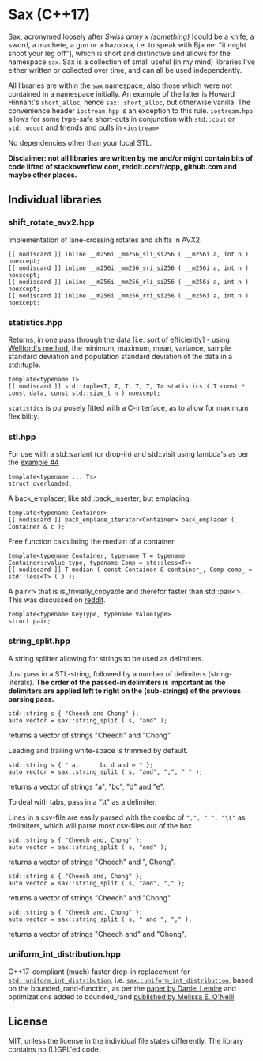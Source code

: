 
# Sax (C++17)

Sax, acronymed loosely after *Swiss army x (something)* [could be a knife, a sword, a machete, a gun or a bazooka, i.e. to speak with Bjarne: "it might shoot your leg off"], which is short and distinctive and allows for the namespace `sax`. Sax is a collection of small useful (in my mind) libraries I've either written or collected over time, and can all be used independently. 

All libraries are within the `sax` namespace, also those which were not contained in a namespace initially. An example of the latter is Howard Hinnant's `short_alloc`, hence `sax::short_alloc`, but otherwise vanilla. The convenience header `iostream.hpp` is an exception to this rule. `iostream.hpp` allows for some type-safe short-cuts in conjunction with `std::cout` or `std::wcout` and friends and pulls in `<iostream>`.

No dependencies other than your local STL.

**Disclaimer: not all libraries are written by me and/or might contain bits of code lifted of stackoverflow.com, reddit.com/r/cpp, github.com and maybe other places.**


## Individual libraries

### shift_rotate_avx2.hpp

Implementation of lane-crossing rotates and shifts in AVX2.

    [[ nodiscard ]] inline __m256i _mm256_sli_si256 ( __m256i a, int n ) noexcept;
    [[ nodiscard ]] inline __m256i _mm256_sri_si256 ( __m256i a, int n ) noexcept;
    [[ nodiscard ]] inline __m256i _mm256_rli_si256 ( __m256i a, int n ) noexcept;
    [[ nodiscard ]] inline __m256i _mm256_rri_si256 ( __m256i a, int n ) noexcept;


### statistics.hpp

Returns, in one pass through the data [i.e. sort of efficiently] - using [Wellford's method](https://www.johndcook.com/blog/standard_deviation/), the minimum, maximum, mean, variance, sample standard deviation and population standard deviation of the data in a std::tuple.

    template<typename T>
    [[ nodiscard ]] std::tuple<T, T, T, T, T, T> statistics ( T const * const data, const std::size_t n ) noexcept;

`statistics` is purposely fitted with a C-interface, as to allow for maximum flexibility.


### stl.hpp

For use with a std::variant (or drop-in) and std::visit using lambda's as
per the [example #4](https://en.cppreference.com/w/cpp/utility/variant/visit)

    template<typename ... Ts>
    struct overloaded;


A back_emplacer, like std::back_inserter, but emplacing.

    template<typename Container>
    [[ nodiscard ]] back_emplace_iterator<Container> back_emplacer ( Container & c );


Free function calculating the median of a container.

    template<typename Container, typename T = typename Container::value_type, typename Comp = std::less<T>>
    [[ nodiscard ]] T median ( const Container & container_, Comp comp_ = std::less<T> ( ) );


A pair<> that is is_trivially_copyable and therefor faster than std::pair<>.
This was discussed on [reddit](https://www.reddit.com/r/cpp/comments/ar4ghs/stdpair_disappointing_performance/).

    template<typename KeyType, typename ValueType>
    struct pair;


### string_split.hpp

A string splitter allowing for strings to be used as delimiters.

Just pass in a STL-string, followed by a number of delimiters (string-literals). **The order of the passed-in delimiters is important as the delimiters are applied left to right on the (sub-strings) of the previous parsing pass.**


    std::string s { "Cheech and Chong" };
    auto vector = sax::string_split ( s, "and" );

returns a vector of strings "Cheech" and "Chong".

Leading and trailing white-space is trimmed by default.

    std::string s { " a,      bc d and e " };
    auto vector = sax::string_split ( s, "and", ",", " " );

returns a vector of strings "a", "bc", "d" and "e".

To deal with tabs, pass in a "\t" as a delimiter.

Lines in a csv-file are easily parsed with the combo of 
`",", " ", "\t"` as delimiters, which will parse most 
csv-files out of the box. 

    std::string s { "Cheech and, Chong" };
    auto vector = sax::string_split ( s, "and" );

returns a vector of strings "Cheech" and ", Chong".

    std::string s { "Cheech and, Chong" };
    auto vector = sax::string_split ( s, "and", "," );

returns a vector of strings "Cheech" and "Chong".
    
    std::string s { "Cheech and, Chong" };
    auto vector = sax::string_split ( s, " and ", "," );
    
returns a vector of strings "Cheech and" and "Chong".


### uniform_int_distribution.hpp

C++17-compliant (much) faster drop-in replacement for [`std::uniform_int_distribution`](https://en.cppreference.com/w/cpp/numeric/random/uniform_int_distribution), i.e. [`sax::uniform_int_distribution`](https://github.com/degski/uniform_int_distribution_fast), based on the bounded_rand-function, as per the [paper by Daniel Lemire](https://arxiv.org/abs/1805.10941) and optimizations added to bounded_rand [published by Melissa E. O'Neill](http://www.pcg-random.org/posts/bounded-rands.html).


## License

MIT, unless the license in the individual file states differently. The library contains no (L)GPL'ed code.
